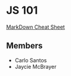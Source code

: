 # JS 101

[MarkDown Cheat Sheet](https://www.markdownguide.org/cheat-sheet/)

## Members
- Carlo Santos
- Jaycie McBrayer